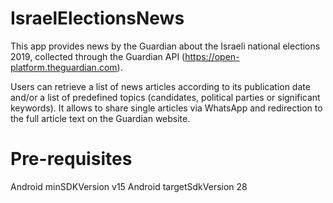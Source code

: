 # IsraelElectionsNews
This app provides news by the Guardian about the Israeli national elections 2019, collected through the Guardian API (https://open-platform.theguardian.com).

Users can retrieve a list of news articles according to its publication date and/or a list of predefined topics (candidates, political parties or significant keywords). It allows to share single articles via WhatsApp and redirection to the full article text on the
Guardian website.

# Pre-requisites
Android minSDKVersion v15
Android targetSdkVersion 28
